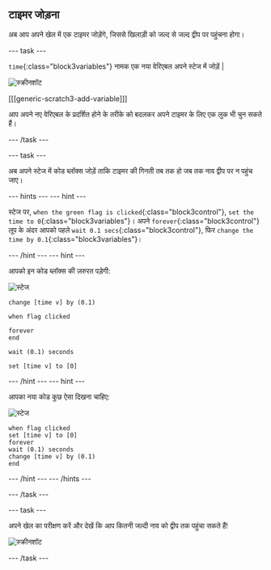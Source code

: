 ## टाइमर जोड़ना

अब आप अपने खेल में एक टाइमर जोड़ेंगे, जिससे खिलाड़ी को जल्द से जल्द द्वीप पर पहुंचना होगा।

\--- task \---

`time`{:class="block3variables"} नामक एक नया वेरिएबल अपने स्टेज में जोड़ें |

![स्क्रीनशॉट](images/boat-variable-annotated.png)

[[[generic-scratch3-add-variable]]]

आप अपने नए वेरिएबल के प्रदर्शित होने के तरीके को बदलकर अपने टाइमर के लिए एक लुक भी चुन सकते हैं।

\--- /task \---

\--- task \---

अब अपने स्टेज में कोड ब्लॉक्स जोड़ें ताकि टाइमर की गिनती तब तक हो जब तक नाव द्वीप पर न पहुंच जाए।

\--- hints \--- \--- hint \---

स्टेज पर, `when the green flag is clicked`{:class="block3control"}, `set the time to 0`{:class="block3variables"}। अपने `forever`{:class="block3control"} लूप के अंदर आपको पहले `wait 0.1 secs`{:class="block3control"}, फिर `change the time by 0.1`{:class="block3variables"}।

\--- /hint \--- \--- hint \---

आपको इन कोड ब्लॉक्स की ज़रुरत पड़ेगी:

![स्टेज](images/stage.png)

```blocks3
change [time v] by (0.1)

when flag clicked

forever
end

wait (0.1) seconds

set [time v] to [0]
```

\--- /hint \--- \--- hint \---

आपका नया कोड कुछ ऐसा दिखना चाहिए:

![स्टेज](images/stage.png)

```blocks3
when flag clicked
set [time v] to [0]
forever
wait (0.1) seconds
change [time v] by (0.1)
end
```

\--- /hint \--- \--- /hints \---

\--- /task \---

\--- task \---

अपने खेल का परीक्षण करें और देखें कि आप कितनी जल्दी नाव को द्वीप तक पहुंचा सकते हैं!

![स्क्रीनशॉट](images/boat-variable-test.png)

\--- /task \---